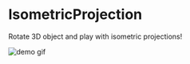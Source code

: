 # IsometricProjection

Rotate 3D object and play with isometric projections!

![demo gif](gif/isometric_projections_demo.gif)
